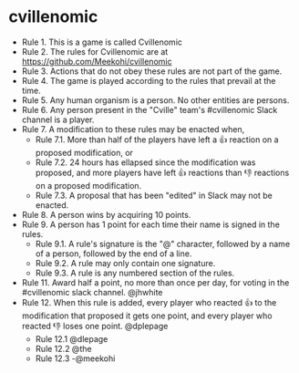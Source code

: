 # cvillenomic

* Rule 1. This is a game is called Cvillenomic
* Rule 2. The rules for Cvillenomic are at https://github.com/Meekohi/cvillenomic
* Rule 3. Actions that do not obey these rules are not part of the game.
* Rule 4. The game is played according to the rules that prevail at the time.
* Rule 5. Any human organism is a person. No other entities are persons.
* Rule 6. Any person present in the "Cville" team's #cvillenomic Slack channel is a player.
* Rule 7. A modification to these rules may be enacted when,
  * Rule 7.1. More than half of the players have left a :+1: reaction on a proposed modification, or
  * Rule 7.2. 24 hours has ellapsed since the modification was proposed, and more players have left :+1: reactions than :-1: reactions on a proposed modification.
  * Rule 7.3. A proposal that has been "edited" in Slack may not be enacted.
* Rule 8. A person wins by acquiring 10 points.
* Rule 9. A person has 1 point for each time their name is signed in the rules.
  * Rule 9.1. A rule's signature is the "@" character, followed by a name of a person, followed by the end of a line.
  * Rule 9.2. A rule may only contain one signature.
  * Rule 9.3. A rule is any numbered section of the rules.
* Rule 11. Award half a point, no more than once per day, for voting in the #cvillenomic slack channel. @jhwhite
* Rule 12. When this rule is added, every player who reacted :thumbsup: to the modification that proposed it gets one point, and every player who reacted :thumbsdown: loses one point. @dplepage
  * Rule 12.1 @dlepage
  * Rule 12.2 @the
  * Rule 12.3 -@meekohi
